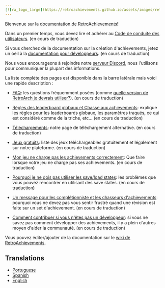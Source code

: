 ```yaml
---
[![ra_logo_large](https://retroachievements.github.io/assets/images/retroachievements-logo-large.png)](https://retroachievements.org)
---
```


Bienvenue sur la [documentation de RetroAchievements](https://docs.retroachievements.org/)!

Dans un premier temps, vous devez lire et adhérer au [Code de conduite des utilisateurs](Users-Code-of-Conduct). (en cours de traduction)

Si vous cherchez de la documentation sur la création d'achievements, jetez un oeil à la [documentation pour développeurs](Developer-docs). (en cours de traduction)

Nous vous encourageons à rejoindre notre [serveur Discord](https://discord.gg/dq2E4hE), nous l'utilisons pour communiquer la plupart des informations.

La liste complète des pages est disponible dans la barre latérale mais voici une rapide description :

- [FAQ](FAQ): les questions fréquemment posées (comme [quelle version de RetroArch je devrais utiliser?](http://docs.retroachievements.org/FAQ/#which-retroarch-core-should-i-use)). (en cours de traduction)

- [Règles des leaderboard globaux et Chasse aux achievements](Global-Leaderboard-and-Achievement-Hunting-Rules): explique les règles pour les leaderboards globaux, les paramètres traqués, ce qui est considéré comme de la triche, etc... (en cours de traduction)

- [Téléchargements](Downloads): notre page de téléchargement alternative. (en cours de traduction)

- [Jeux gratuits](Free-Games): liste des jeux téléchargeables gratuitement et légalement sur notre plateforme. (en cours de traduction)

- [Mon jeu ne charge pas les achievements correctement](My-game-is-not-loading-achievements): Que faire lorsque votre jeu ne charge pas ses achievements. (en cours de traduction)

- [Pourquoi je ne dois pas utiliser les save/load states](Why-you-shouldn't-use-the-load-state-feature): les problèmes que vous pouvez rencontrer en utilisant des save states. (en cours de traduction)

- [Un message pour les complétionniste et les chasseurs d'achievements](A-message-for-Achievement-Hunters-and-Completionists-about-revisions): pourquoi vous ne devez pas vous sentir frustré quand une révision est faite sur un set d'achievement. (en cours de traduction)

- [Comment contribuer si vous n'êtes pas un développeur](How-to-contribute-if-you-are-not-a-developer): si vous ne savez pas comment développer des achievements, il y a plein d'autres moyen d'aider la communauté. (en cours de traduction)

Vous pouvez éditer/ajouter de la documentation sur le [wiki de RetroAchievements](https://github.com/RetroAchievements/docs/wiki).

## Translations

- [Portuguese](Home-pt_BR)
- [Spanish](Home-es)
- [English](Home)
